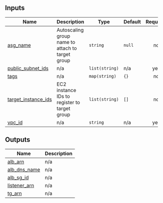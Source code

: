 <!-- BEGIN_TF_DOCS -->
## Inputs

| Name | Description | Type | Default | Required |
|------|-------------|------|---------|:--------:|
| <a name="input_asg_name"></a> [asg\_name](#input\_asg\_name) | Autoscaling group name to attach to target group | `string` | `null` | no |
| <a name="input_public_subnet_ids"></a> [public\_subnet\_ids](#input\_public\_subnet\_ids) | n/a | `list(string)` | n/a | yes |
| <a name="input_tags"></a> [tags](#input\_tags) | n/a | `map(string)` | `{}` | no |
| <a name="input_target_instance_ids"></a> [target\_instance\_ids](#input\_target\_instance\_ids) | EC2 instance IDs to register to target group | `list(string)` | `[]` | no |
| <a name="input_vpc_id"></a> [vpc\_id](#input\_vpc\_id) | n/a | `string` | n/a | yes |

## Outputs

| Name | Description |
|------|-------------|
| <a name="output_alb_arn"></a> [alb\_arn](#output\_alb\_arn) | n/a |
| <a name="output_alb_dns_name"></a> [alb\_dns\_name](#output\_alb\_dns\_name) | n/a |
| <a name="output_alb_sg_id"></a> [alb\_sg\_id](#output\_alb\_sg\_id) | n/a |
| <a name="output_listener_arn"></a> [listener\_arn](#output\_listener\_arn) | n/a |
| <a name="output_tg_arn"></a> [tg\_arn](#output\_tg\_arn) | n/a |
<!-- END_TF_DOCS -->
